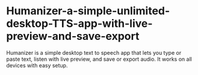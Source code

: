 # Humanizer-a-simple-unlimited-desktop-TTS-app-with-live-preview-and-save-export
Humanizer is a simple desktop text to speech app that lets you type or paste text, listen with live preview, and save or export audio. It works on all devices with easy setup.
